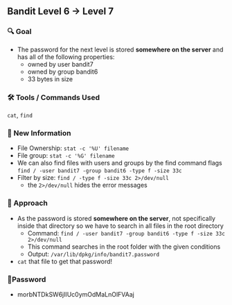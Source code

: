 ## Bandit Level 6 → Level 7

### 🔍 Goal
- The password for the next level is stored **somewhere on the server** and has all of the following properties:
    - owned by user bandit7
    - owned by group bandit6
    - 33 bytes in size

### 🛠️ Tools / Commands Used
`cat`, `find`

### 🔬 New Information
- File Ownership: `stat -c '%U' filename`
- File group: `stat -c '%G' filename`
- We can also find files with users and groups by the find command flags `find / -user bandit7 -group bandit6 -type f -size 33c`
- Filter by size: `find / -type f -size 33c 2>/dev/null`
    - the `2>/dev/null` hides the error messages

### 🧭 Approach
- As the password is stored **somewhere on the server**, not specifically inside that directory so we have to search in all files in the root directory
    - Command: `find / -user bandit7 -group bandit6 -type f -size 33c 2>/dev/null`
    - This command searches in the root folder with the given conditions
    - Output: `/var/lib/dpkg/info/bandit7.password`
- `cat` that file to get that password!

### 🔑Password
 - morbNTDkSW6jIlUc0ymOdMaLnOlFVAaj
